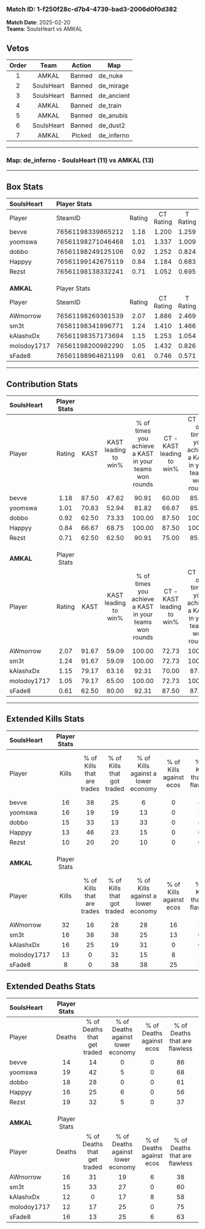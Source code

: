 ### Match ID: 1-f250f28c-d7b4-4739-bad3-2006d0f0d382  
**Match Date**: 2025-02-20  
**Teams**: SoulsHeart vs AMKAL  

## Vetos  

| Order | Team | Action | Map |
| :---: | :--: | :----: | --- |
| 1 | AMKAL | Banned | de_nuke |
| 2 | SoulsHeart | Banned | de_mirage |
| 3 | SoulsHeart | Banned | de_ancient |
| 4 | AMKAL | Banned | de_train |
| 5 | AMKAL | Banned | de_anubis |
| 6 | SoulsHeart | Banned | de_dust2 |
| 7 | AMKAL | Picked | de_inferno |

---  

### **Map**: de_inferno - SoulsHeart (11) vs AMKAL (13)  
---  

## Box Stats  

| **SoulsHeart** | Player Stats      |        |           |          |       |       |       |         |        |      |     |
| :- | :- | :-: | :-: | :-: | :-: | :-: | :-: | :-: | :-: | :-: | :-: |
| Player         | SteamID           | Rating | CT Rating | T Rating | KAST  |  ADR  | Kills | Assists | Deaths | K/D  | HS% |
| bevve          | 76561198339865212 |  1.18  |   1.200   |  1.259   | 87.50 | 64.7  |  16   |    2    |   14   | 1.14 | 56  |
| yoomswa        | 76561198271046468 |  1.01  |   1.337   |  1.009   | 70.83 | 78.2  |  16   |    6    |   19   | 0.84 | 75  |
| dobbo          | 76561198249125106 |  0.92  |   1.252   |  0.824   | 62.50 | 70.2  |  15   |    9    |   18   | 0.83 | 33  |
| Happyy         | 76561199142675119 |  0.84  |   1.184   |  0.683   | 66.67 | 56.2  |  13   |    1    |   16   | 0.81 | 38  |
| Rezst          | 76561198138332241 |  0.71  |   1.052   |  0.695   | 62.50 | 69.1  |  10   |    8    |   19   | 0.53 | 50  |
|                |                   |        |           |          |       |       |       |         |        |      |     |
|                |                   |        |           |          |       |       |       |         |        |      |     |
|                |                   |        |           |          |       |       |       |         |        |      |     |
| **AMKAL**      | Player Stats      |        |           |          |       |       |       |         |        |      |     |
| Player         | SteamID           | Rating | CT Rating | T Rating | KAST  |  ADR  | Kills | Assists | Deaths | K/D  | HS% |
| AWmorrow       | 76561198269361539 |  2.07  |   1.886   |  2.469   | 91.67 | 148.7 |  32   |   15    |   16   | 2.00 | 68  |
| sm3t           | 76561198341996771 |  1.24  |   1.410   |  1.466   | 91.67 | 80.3  |  16   |    3    |   15   | 1.07 | 56  |
| kAlashxDx      | 76561198357173694 |  1.15  |   1.253   |  1.054   | 79.17 | 57.4  |  16   |    5    |   12   | 1.33 | 56  |
| molodoy1717    | 76561198200982290 |  1.05  |   1.432   |  0.826   | 79.17 | 59.0  |  13   |    5    |   12   | 1.08 | 23  |
| sFade8         | 76561198964621199 |  0.61  |   0.746   |  0.571   | 62.50 | 43.4  |   8   |    6    |   16   | 0.50 | 75  |
---  

## Contribution Stats  

| **SoulsHeart** | Player Stats |       |                      |                                                        |                           |                                                             |                          |                                                            |
| :- | :-: | :-: | :-: | :-: | :-: | :-: | :-: | :-: |
| Player         |    Rating    | KAST  | KAST leading to win% | % of times you achieve a KAST in your teams won rounds | CT - KAST leading to win% | CT - % of times you achieve a KAST in your teams won rounds | T - KAST leading to win% | T - % of times you achieve a KAST in your teams won rounds |
| bevve          |     1.18     | 87.50 |        47.62         |                         90.91                          |           60.00           |                            85.71                            |          36.36           |                           100.00                           |
| yoomswa        |     1.01     | 70.83 |        52.94         |                         81.82                          |           66.67           |                            85.71                            |          37.50           |                           75.00                            |
| dobbo          |     0.92     | 62.50 |        73.33         |                         100.00                         |           87.50           |                           100.00                            |          57.14           |                           100.00                           |
| Happyy         |     0.84     | 66.67 |        68.75         |                         100.00                         |           87.50           |                           100.00                            |          50.00           |                           100.00                           |
| Rezst          |     0.71     | 62.50 |        62.50         |                         90.91                          |           75.00           |                            85.71                            |          50.00           |                           100.00                           |
|                |              |       |                      |                                                        |                           |                                                             |                          |                                                            |
|                |              |       |                      |                                                        |                           |                                                             |                          |                                                            |
|                |              |       |                      |                                                        |                           |                                                             |                          |                                                            |
| **AMKAL**      | Player Stats |       |                      |                                                        |                           |                                                             |                          |                                                            |
| Player         |    Rating    | KAST  | KAST leading to win% | % of times you achieve a KAST in your teams won rounds | CT - KAST leading to win% | CT - % of times you achieve a KAST in your teams won rounds | T - KAST leading to win% | T - % of times you achieve a KAST in your teams won rounds |
| AWmorrow       |     2.07     | 91.67 |        59.09         |                         100.00                         |           72.73           |                           100.00                            |          45.45           |                           100.00                           |
| sm3t           |     1.24     | 91.67 |        59.09         |                         100.00                         |           72.73           |                           100.00                            |          45.45           |                           100.00                           |
| kAlashxDx      |     1.15     | 79.17 |        63.16         |                         92.31                          |           70.00           |                            87.50                            |          55.56           |                           100.00                           |
| molodoy1717    |     1.05     | 79.17 |        65.00         |                         100.00                         |           72.73           |                           100.00                            |          55.56           |                           100.00                           |
| sFade8         |     0.61     | 62.50 |        80.00         |                         92.31                          |           87.50           |                            87.50                            |          71.43           |                           100.00                           |
---  

## Extended Kills Stats  

| **SoulsHeart** | Player Stats |                            |                            |                                    |                         |                              |                                 |                                       |                    |           |
| :- | :-: | :-: | :-: | :-: | :-: | :-: | :-: | :-: | :-: | :-: |
| Player         |    Kills     | % of Kills that are trades | % of Kills that got traded | % of Kills against a lower economy | % of Kills against ecos | % of Kills that are flawless | % of Kills that are close duels | % of Kills that are assisted by flash | Pistol Round Kills | AWP Kills |
| bevve          |      16      |             38             |             25             |                 6                  |            0            |              44              |                0                |                   0                   |         2          |     0     |
| yoomswa        |      16      |             19             |             19             |                 13                 |            0            |              38              |                6                |                  13                   |         4          |     1     |
| dobbo          |      15      |             33             |             13             |                 33                 |            0            |              80              |                0                |                   7                   |         1          |     0     |
| Happyy         |      13      |             46             |             23             |                 15                 |            0            |              69              |               15                |                   0                   |         1          |     6     |
| Rezst          |      10      |             20             |             20             |                 10                 |            0            |              60              |                0                |                  20                   |         1          |     0     |
|                |              |                            |                            |                                    |                         |                              |                                 |                                       |                    |           |
|                |              |                            |                            |                                    |                         |                              |                                 |                                       |                    |           |
|                |              |                            |                            |                                    |                         |                              |                                 |                                       |                    |           |
| **AMKAL**      | Player Stats |                            |                            |                                    |                         |                              |                                 |                                       |                    |           |
| Player         |    Kills     | % of Kills that are trades | % of Kills that got traded | % of Kills against a lower economy | % of Kills against ecos | % of Kills that are flawless | % of Kills that are close duels | % of Kills that are assisted by flash | Pistol Round Kills | AWP Kills |
| AWmorrow       |      32      |             16             |             28             |                 28                 |           16            |              56              |                3                |                  13                   |         6          |     0     |
| sm3t           |      16      |             38             |             38             |                 25                 |           13            |              63              |                6                |                   0                   |         0          |     0     |
| kAlashxDx      |      16      |             25             |             19             |                 31                 |            0            |              63              |                6                |                   0                   |         1          |     0     |
| molodoy1717    |      13      |             0              |             31             |                 15                 |            8            |              77              |               15                |                   0                   |         0          |     8     |
| sFade8         |      8       |             0              |             38             |                 38                 |           25            |              50              |               13                |                   0                   |         0          |     0     |
## Extended Deaths Stats  

| **SoulsHeart** | Player Stats |                             |                                   |                          |                               |                            |                           |               |
| :- | :-: | :-: | :-: | :-: | :-: | :-: | :-: | :-: |
| Player         |    Deaths    | % of Deaths that get traded | % of Deaths against lower economy | % of Deaths against ecos | % of Deaths that are flawless | % of Deaths that are close | % of Deaths while blinded | Deaths to AWP |
| bevve          |      14      |             14              |                 0                 |            0             |              86               |             7              |             0             |       1       |
| yoomswa        |      19      |             42              |                 5                 |            0             |              68               |             11             |            16             |       0       |
| dobbo          |      18      |             28              |                 0                 |            0             |              61               |             6              |             0             |       4       |
| Happyy         |      16      |             25              |                 6                 |            0             |              56               |             0              |             0             |       2       |
| Rezst          |      19      |             32              |                 5                 |            0             |              37               |             11             |             5             |       1       |
|                |              |                             |                                   |                          |                               |                            |                           |               |
|                |              |                             |                                   |                          |                               |                            |                           |               |
|                |              |                             |                                   |                          |                               |                            |                           |               |
| **AMKAL**      | Player Stats |                             |                                   |                          |                               |                            |                           |               |
| Player         |    Deaths    | % of Deaths that get traded | % of Deaths against lower economy | % of Deaths against ecos | % of Deaths that are flawless | % of Deaths that are close | % of Deaths while blinded | Deaths to AWP |
| AWmorrow       |      16      |             31              |                19                 |            6             |              38               |             13             |            13             |       1       |
| sm3t           |      15      |             33              |                27                 |            0             |              60               |             7              |            13             |       2       |
| kAlashxDx      |      12      |              0              |                17                 |            8             |              58               |             0              |             0             |       2       |
| molodoy1717    |      12      |             17              |                25                 |            0             |              75               |             0              |             0             |       1       |
| sFade8         |      16      |             13              |                25                 |            6             |              63               |             0              |             6             |       1       |
